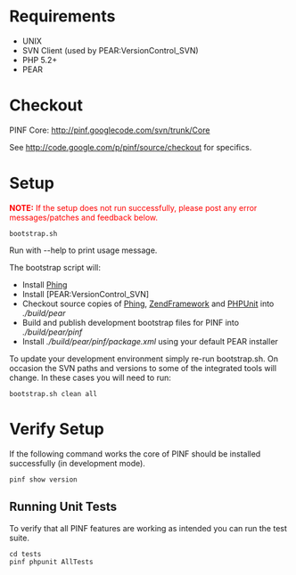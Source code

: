 # Requirements #

  * UNIX
  * SVN Client (used by PEAR:VersionControl\_SVN)
  * PHP 5.2+
  * PEAR

# Checkout #

PINF Core: http://pinf.googlecode.com/svn/trunk/Core

See http://code.google.com/p/pinf/source/checkout for specifics.


# Setup #

<font color='red'><b>NOTE:</b> If the setup does not run successfully, please post any error messages/patches and feedback below.</font>

```
bootstrap.sh
```

Run with --help to print usage message.

The bootstrap script will:

  * Install [Phing](Phing.md)
  * Install [PEAR:VersionControl\_SVN]
  * Checkout source copies of [Phing](Phing.md), [ZendFramework](ZendFramework.md) and [PHPUnit](PHPUnit.md) into _./build/pear_
  * Build and publish development bootstrap files for PINF into _./build/pear/pinf_
  * Install _./build/pear/pinf/package.xml_ using your default PEAR installer

To update your development environment simply re-run bootstrap.sh. On occasion the SVN paths and versions to some of the integrated tools will change. In these cases you will need to run:

```
bootstrap.sh clean all
```

# Verify Setup #

If the following command works the core of PINF should be installed successfully (in development mode).

```
pinf show version
```

## Running Unit Tests ##

To verify that all PINF features are working as intended you can run the test suite.

```
cd tests
pinf phpunit AllTests
```